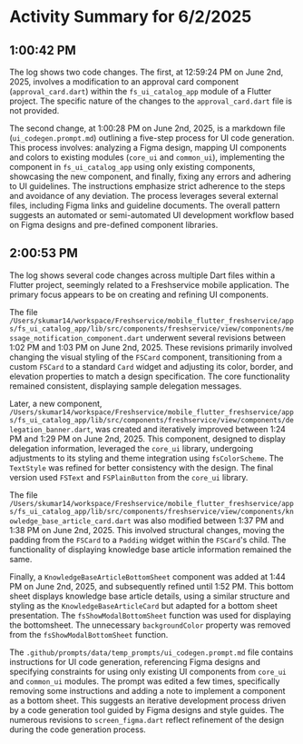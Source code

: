 # Activity Summary for 6/2/2025

## 1:00:42 PM
The log shows two code changes.  The first, at 12:59:24 PM on June 2nd, 2025, involves a modification to an approval card component (`approval_card.dart`) within the `fs_ui_catalog_app`  module of a Flutter project. The specific nature of the changes to the `approval_card.dart` file is not provided.

The second change, at 1:00:28 PM on June 2nd, 2025, is a markdown file (`ui_codegen.prompt.md`) outlining a five-step process for UI code generation.  This process involves:  analyzing a Figma design, mapping UI components and colors to existing modules (`core_ui` and `common_ui`), implementing the component in `fs_ui_catalog_app` using only existing components, showcasing the new component, and finally, fixing any errors and adhering to UI guidelines.  The instructions emphasize strict adherence to the steps and avoidance of any deviation.  The process leverages several external files, including Figma links and guideline documents.  The overall pattern suggests an automated or semi-automated UI development workflow based on Figma designs and pre-defined component libraries.


## 2:00:53 PM
The log shows several code changes across multiple Dart files within a Flutter project, seemingly related to a Freshservice mobile application.  The primary focus appears to be on creating and refining UI components.

The file `/Users/skumar14/workspace/Freshservice/mobile_flutter_freshservice/apps/fs_ui_catalog_app/lib/src/components/freshservice/view/components/message_notification_component.dart` underwent several revisions between 1:02 PM and 1:03 PM on June 2nd, 2025. These revisions primarily involved changing the visual styling of the `FSCard` component, transitioning from a custom `FSCard` to a standard `Card` widget and adjusting its color, border, and elevation properties to match a design specification.  The core functionality remained consistent, displaying sample delegation messages.

Later, a new component, `/Users/skumar14/workspace/Freshservice/mobile_flutter_freshservice/apps/fs_ui_catalog_app/lib/src/components/freshservice/view/components/delegation_banner.dart`, was created and iteratively improved between 1:24 PM and 1:29 PM on June 2nd, 2025. This component, designed to display delegation information, leveraged the `core_ui` library, undergoing adjustments to its styling and theme integration using `fsColorScheme`.  The `TextStyle` was refined for better consistency with the design. The final version used `FSText` and `FSPlainButton` from the `core_ui` library.


The file `/Users/skumar14/workspace/Freshservice/mobile_flutter_freshservice/apps/fs_ui_catalog_app/lib/src/components/freshservice/view/components/knowledge_base_article_card.dart` was also modified between 1:37 PM and 1:38 PM on June 2nd, 2025.  This involved structural changes, moving the padding from the `FSCard` to a `Padding` widget within the `FSCard`'s child.  The functionality of displaying knowledge base article information remained the same.


Finally, a `KnowledgeBaseArticleBottomSheet` component was added at 1:44 PM on June 2nd, 2025, and subsequently refined until 1:52 PM.  This bottom sheet displays knowledge base article details, using a similar structure and styling as the `KnowledgeBaseArticleCard` but adapted for a bottom sheet presentation. The `fsShowModalBottomSheet` function was used for displaying the bottomsheet.  The unnecessary `backgroundColor` property was removed from the `fsShowModalBottomSheet` function.

The `.github/prompts/data/temp_prompts/ui_codegen.prompt.md` file contains instructions for UI code generation, referencing Figma designs and specifying constraints for using only existing UI components from `core_ui` and `common_ui` modules. The prompt was edited a few times, specifically removing some instructions and adding a note to implement a component as a bottom sheet. This suggests an iterative development process driven by a code generation tool guided by Figma designs and style guides.  The numerous revisions to `screen_figma.dart` reflect refinement of the design during the code generation process.
